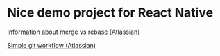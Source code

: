 # Nice demo project for React Native

[Information about merge vs rebase (Atlassian)](https://www.atlassian.com/git/tutorials/merging-vs-rebasing)

[Simple git workflow (Atlassian)](https://www.atlassian.com/git/articles/simple-git-workflow-is-simple)
